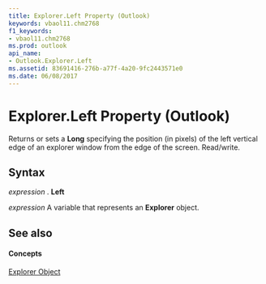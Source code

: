 ```yaml
---
title: Explorer.Left Property (Outlook)
keywords: vbaol11.chm2768
f1_keywords:
- vbaol11.chm2768
ms.prod: outlook
api_name:
- Outlook.Explorer.Left
ms.assetid: 83691416-276b-a77f-4a20-9fc2443571e0
ms.date: 06/08/2017
---
```



# Explorer.Left Property (Outlook)

Returns or sets a **Long** specifying the position (in pixels) of the left vertical edge of an explorer window from the edge of the screen. Read/write.


## Syntax

 _expression_ . **Left**

 _expression_ A variable that represents an **Explorer** object.


## See also


#### Concepts


[Explorer Object](explorer-object-outlook.md)

